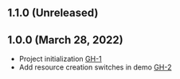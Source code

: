 ## 1.1.0 (Unreleased)

## 1.0.0 (March 28, 2022)
- Project initialization [GH-1](https://github.com/terraform-alicloud-modules/terraform-alicloud-ess-clb/pull/1)
- Add resource creation switches in demo [GH-2](https://github.com/terraform-alicloud-modules/terraform-alicloud-ess-clb/pull/2)